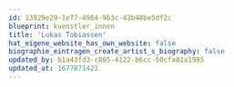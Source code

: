 ```yaml
---
id: 13929e29-1e77-4964-963c-42b48be5df2c
blueprint: kuenstler_innen
title: 'Lukas Tobiassen'
hat_eigene_website_has_own_website: false
biographie_eintragen_create_artist_s_biography: false
updated_by: b1a43fd3-c865-4122-b6cc-50cfa81a1985
updated_at: 1677871421
---
```

